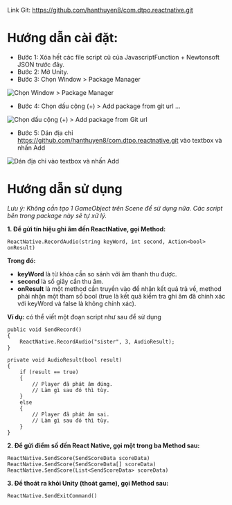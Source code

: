 Link Git: https://github.com/hanthuyen8/com.dtpo.reactnative.git
# Hướng dẫn cài đặt:
- Bước 1: Xóa hết các file script cũ của JavascriptFunction + Newtonsoft JSON trước đây.
- Bước 2: Mở Unity.
- Bước 3: Chọn Window > Package Manager

![Chọn Window > Package Manager](https://lh3.googleusercontent.com/7YO2ShqtmtqVCLHLX4qB9M2VcoIfccMOPZffYpX5M0tOmzCqCNV8ox15adEMY_A4XFS8Rre0-PSoM3eu9q1A95brh_vHB3O9_5vMGYRe1WA2BLLVC56StHumVQc73oe866_Yb0W1Kg=w2400)

- Bước 4: Chọn dấu cộng (+) > Add package from git url ...

![Chọn dấu cộng (+) > Add package from Git url](https://lh3.googleusercontent.com/fsbvfW0bnbzwWyPfba7H--xRAhMcHOcy7XR172Es-huubBjZWf-WEjobOUUEBKJDIQtC0KxtUbfxYA2iEspTbJQxzPPZedsq5bGoopklQkp3Y6cfTY0r72Vn3XJua8I9oCsl8IhXIw=w2400)
- Bước 5: Dán địa chỉ https://github.com/hanthuyen8/com.dtpo.reactnative.git vào textbox và nhấn Add

![Dán địa chỉ vào textbox và nhấn Add](https://lh3.googleusercontent.com/DaaWvZTbwIQFIA8bwVzZUT0suhOv2OXPtDM5hDboYJREQzTNgwkaZ9_vmxhKxH6Kxs-kUT00xNzb3vRnkQfKfKSUSBSKV471FDP7rOKtr2EIIXU-sbKej-6MUZA02c-wc4KXdZrjmw=w2400)

# Hướng dẫn sử dụng

*Lưu ý: Không cần tạo 1 GameObject trên Scene để sử dụng nữa. Các script bên trong package này sẽ tự xử lý.*

**1. Để gửi tín hiệu ghi âm đến ReactNative, gọi Method:**
```
ReactNative.RecordAudio(string keyWord, int second, Action<bool> onResult)
```
**Trong đó:** 
- **keyWord** là từ khóa cần so sánh với âm thanh thu được.
- **second** là số giây cần thu âm.
- **onResult** là một method cần truyền vào để nhận kết quả trả về, method phải nhận một tham số bool (true là kết quả kiểm tra ghi âm đã chính xác với keyWord và false là không chính xác).

**Ví dụ:** có thể viết một đoạn script như sau để sử dụng
```
public void SendRecord()
{
    ReactNative.RecordAudio("sister", 3, AudioResult);
}

private void AudioResult(bool result)
{
    if (result == true)
    {
        // Player đã phát âm đúng.
        // Làm gì sau đó thì tùy.
    }
    else
    {
        // Player đã phát âm sai.
        // Làm gì sau đó thì tùy.
    }
}
```
**2. Để gửi điểm số đến React Native, gọi một trong ba Method sau:**
```
ReactNative.SendScore(SendScoreData scoreData)
ReactNative.SendScore(SendScoreData[] scoreData)
ReactNative.SendScore(List<SendScoreData> scoreData)
```
**3. Để thoát ra khỏi Unity (thoát game), gọi Method sau:**
```
ReactNative.SendExitCommand()
```
